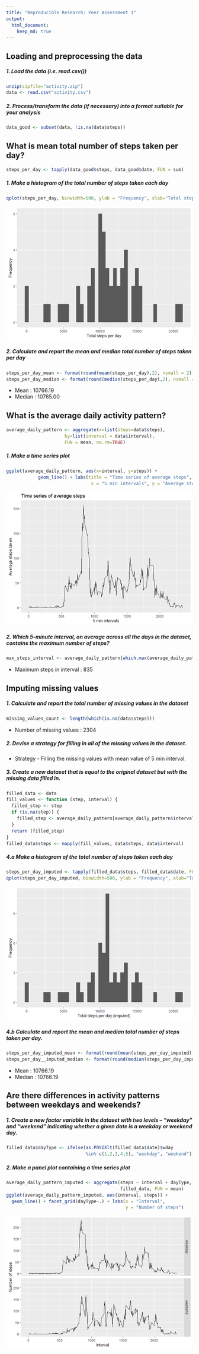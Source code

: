```yaml
---
title: "Reproducible Research: Peer Assessment 1"
output: 
  html_document:
    keep_md: true
---
```




## Loading and preprocessing the data
##### 1. Load the data (i.e. read.csv())

```r
unzip(zipfile="activity.zip")
data <- read.csv("activity.csv")
```

##### 2. Process/transform the data (if necessary) into a format suitable for your analysis

```r
data_good <- subset(data, !is.na(data$steps))
```

## What is mean total number of steps taken per day?

```r
steps_per_day <- tapply(data_good$steps, data_good$date, FUN = sum)
```
##### 1. Make a histogram of the total number of steps taken each day


```r
qplot(steps_per_day, binwidth=500, ylab = "Frequency", xlab="Total steps per day")
```

![](PA1_template_files/figure-html/steps_histogram-1.png)<!-- -->

##### 2. Calculate and report the mean and median total number of steps taken per day


```r
steps_per_day_mean <- format(round(mean(steps_per_day),2), nsmall = 2)
steps_per_day_median <- format(round(median(steps_per_day),2), nsmall = 2)
```
* Mean : 10766.19
* Median : 10765.00

## What is the average daily activity pattern?


```r
average_daily_pattern <- aggregate(x=list(steps=data$steps), 
                      by=list(interval = data$interval),
                      FUN = mean, na.rm=TRUE)
```

##### 1. Make a time series plot

```r
ggplot(average_daily_pattern, aes(x=interval, y=steps)) +
            geom_line() + labs(title = "Time series of average steps", 
                                x = "5 min intervals", y = "Average steps taken")
```

![](PA1_template_files/figure-html/time_series_plot-1.png)<!-- -->

##### 2. Which 5-minute interval, on average across all the days in the dataset, contains the maximum number of steps?


```r
max_steps_interval <- average_daily_pattern[which.max(average_daily_pattern$steps), "interval"]
```
* Maximum steps in interval : 835

## Imputing missing values

##### 1. Calculate and report the total number of missing values in the dataset


```r
missing_values_count <- length(which(is.na(data$steps)))
```

* Number of missing values : 2304

##### 2. Devise a strategy for filling in all of the missing values in the dataset.

* Strategy - Filling the missing values with mean value of 5 min interval.

##### 3. Create a new dataset that is equal to the original dataset but with the missing data filled in.


```r
filled_data <- data
fill_values <- function (step, interval) {
  filled_step <- step
  if (is.na(step)) {
    filled_step <- average_daily_pattern[average_daily_pattern$interval == interval, "steps"]
  }
  return (filled_step)
}
filled_data$steps <- mapply(fill_values, data$steps, data$interval)
```

##### 4.a Make a histogram of the total number of steps taken each day 

```r
steps_per_day_imputed <- tapply(filled_data$steps, filled_data$date, FUN = sum)
qplot(steps_per_day_imputed, binwidth=500, ylab = "Frequency", xlab="Total steps per day (imputed)")
```

![](PA1_template_files/figure-html/histogram_filled_values-1.png)<!-- -->

##### 4.b Calculate and report the mean and median total number of steps taken per day. 

```r
steps_per_day_imputed_mean <- format(round(mean(steps_per_day_imputed),2), nsmall = 2)
steps_per_day__imputed_median <- format(round(median(steps_per_day_imputed),2), nsmall = 2)
```
* Mean : 10766.19
* Median : 10766.19

## Are there differences in activity patterns between weekdays and weekends?

##### 1. Create a new factor variable in the dataset with two levels – “weekday” and “weekend” indicating whether a given date is a weekday or weekend day.

```r
filled_data$dayType <- ifelse(as.POSIXlt(filled_data$date)$wday 
                              %in% c(1,2,3,4,5), "weekday", "weekend")
```

##### 2. Make a panel plot containing a time series plot


```r
average_daily_pattern_imputed <- aggregate(steps ~ interval + dayType,
                                           filled_data, FUN = mean)
ggplot(average_daily_pattern_imputed, aes(interval, steps)) + 
  geom_line() + facet_grid(dayType~.) + labs(x = "Interval", 
                                             y = "Number of steps")
```

![](PA1_template_files/figure-html/panel_plot-1.png)<!-- -->
